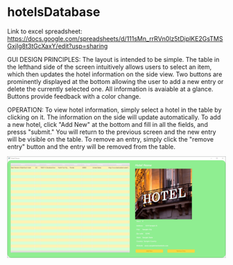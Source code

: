 # hotelsDatabase

Link to excel spreadsheet: https://docs.google.com/spreadsheets/d/111sMn_rrRVn0lz5tDiplKE2GsTMSGxjIg8t3tGcXaxY/edit?usp=sharing

GUI DESIGN PRINCIPLES: The layout is intended to be simple. The table in the lefthand side of the screen intuitively allows users to select an item, which then updates the hotel information on the side view. Two buttons are prominently displayed at the bottom allowing the user to add a new entry or delete the currently selected one. All information is avaiable at a glance. Buttons provide feedback with a color change.

OPERATION: To view hotel information, simply select a hotel in the table by clicking on it. The information on the side will update automatically. To add a new hotel, click "Add New" at the bottom and fill in all the fields, and presss "submit." You will return to the previous screen and the new entry will be visible on the table. To remove an entry, simply click the "remove entry" button and the entry will be removed from the table. 

![Alt text](6IwLbJG3dJ.gif?raw=true "Title")
